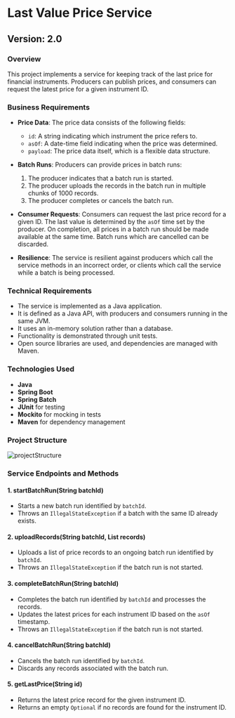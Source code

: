 # Last Value Price Service

## Version: 2.0

### Overview

This project implements a service for keeping track of the last price for financial instruments. Producers can publish prices, and consumers can request the latest price for a given instrument ID.

### Business Requirements

- **Price Data**: The price data consists of the following fields:
  - `id`: A string indicating which instrument the price refers to.
  - `asOf`: A date-time field indicating when the price was determined.
  - `payload`: The price data itself, which is a flexible data structure.

- **Batch Runs**: Producers can provide prices in batch runs:
  1. The producer indicates that a batch run is started.
  2. The producer uploads the records in the batch run in multiple chunks of 1000 records.
  3. The producer completes or cancels the batch run.

- **Consumer Requests**: Consumers can request the last price record for a given ID. The last value is determined by the `asOf` time set by the producer. On completion, all prices in a batch run should be made available at the same time. Batch runs which are cancelled can be discarded.

- **Resilience**: The service is resilient against producers which call the service methods in an incorrect order, or clients which call the service while a batch is being processed.

### Technical Requirements

- The service is implemented as a Java application.
- It is defined as a Java API, with producers and consumers running in the same JVM.
- It uses an in-memory solution rather than a database.
- Functionality is demonstrated through unit tests.
- Open source libraries are used, and dependencies are managed with Maven.

### Technologies Used

- **Java**
- **Spring Boot**
- **Spring Batch**
- **JUnit** for testing
- **Mockito** for mocking in tests
- **Maven** for dependency management

### Project Structure

![projectStructure](https://github.com/rishabhdev444/Assignment-SPGlobal/assets/53978955/be1e86b2-67f7-4b76-9190-ff9047905720)



### Service Endpoints and Methods

#### 1. **startBatchRun(String batchId)**
   - Starts a new batch run identified by `batchId`.
   - Throws an `IllegalStateException` if a batch with the same ID already exists.
   
#### 2. **uploadRecords(String batchId, List<PriceRecord> records)**
   - Uploads a list of price records to an ongoing batch run identified by `batchId`.
   - Throws an `IllegalStateException` if the batch run is not started.

#### 3. **completeBatchRun(String batchId)**
   - Completes the batch run identified by `batchId` and processes the records.
   - Updates the latest prices for each instrument ID based on the `asOf` timestamp.
   - Throws an `IllegalStateException` if the batch run is not started.

#### 4. **cancelBatchRun(String batchId)**
   - Cancels the batch run identified by `batchId`.
   - Discards any records associated with the batch run.

#### 5. **getLastPrice(String id)**
   - Returns the latest price record for the given instrument ID.
   - Returns an empty `Optional` if no records are found for the instrument ID.
